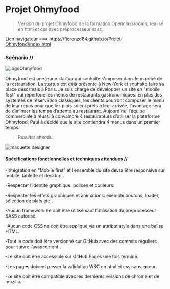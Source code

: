 # Projet Ohmyfood

> Version du projet Ohmyfood de la formation Openclassrooms, realisé en html et css avec préprocesseur sass.

Lien navigateur ===> https://fiorenzo84.github.io/Projet-Ohmyfood/index.html

### Scénario //
![logoOhmyfood](https://user-images.githubusercontent.com/111232852/227442281-c5593166-e7b6-4cc7-90ac-51656fac5fdb.png)

Ohmyfood est une jeune startup qui souhaite s'imposer dans le marché de la restauration.
La startup  est déjà présente à New-York et souhaite faire sa place désormais à Paris.
Je suis chargé de développer un site en "mobile first" qui répertorie les menus de restaurants gastronomiques.
En plus des systèmes de réservation classiques, les clients pourront composer le menu de leur repas pour que les plats soient prêts à leur arrivée, l’avantage sera de diminuer les temps d’attente au restaurant.
Aujourd'hui l’équipe commerciale à réussi à convaincre 4 restaurateurs d’utiliser la plateforme Ohmyfood, Paul à décidé que le site contiendra 4 menus dans un premier temps.

>Résultat attendu:

![maquette designer](https://user-images.githubusercontent.com/111232852/227443785-82b9818d-8895-4896-ba49-a20d6c985b9f.png)

#### Spécifications fonctionnelles et techniques attendues //

-Intégration en “Mobile first” et l’ensemble du site devra  être responsive sur mobile, tablette et desktop .

-Respecter l’identité graphique:  polices et couleurs.

-Respecter les effets graphiques et animations:  exemple boutons, loader, sélection de plats etc..

-Aucun framework ne doit être utilisé sauf l’utilisation du préprocesseur SASS autorisé.

-Aucun code CSS ne doit être appliqué via un attribut style dans une balise HTML.

-Tout le code doit être versionné sur GitHub avec des commits réguliers pour suivre l’avancement .

-Le site doit être accessible sur GitHub Pages une fois terminé.

-Les pages doivent passer la validation W3C en html et css sans erreur.

-Le site doit être compatible avec les dernières versions de chrome et de mozilla. 





